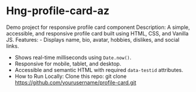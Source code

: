 # Hng-profile-card-az
Demo project for responsive profile card component
Description: A simple, accessible, and responsive profile card built using HTML, CSS, and Vanilla JS.
Features: - Displays name, bio, avatar, hobbies, dislikes, and social links.
- Shows real-time milliseconds using `Date.now()`.
- Responsive for mobile, tablet, and desktop.
- Accessible and semantic HTML with required `data-testid` attributes.
- How to Run Locally:
 Clone this repo: git clone https://github.com/yourusername/profile-card.git
